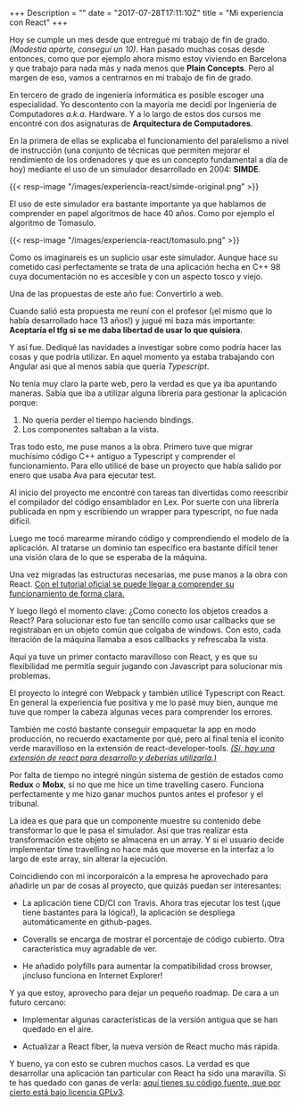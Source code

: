 +++
Description = ""
date = "2017-07-28T17:11:10Z"
title = "Mi experiencia con React"
+++

Hoy se cumple un mes desde que entregué mi trabajo de fin de grado. *(Modestia aparte, conseguí un 10)*. Han pasado muchas cosas desde entonces, como que por ejemplo ahora mismo estoy viviendo en Barcelona y que trabajo para nada más y nada menos que **Plain Concepts**. Pero al margen de eso, vamos a centrarnos en mi trabajo de fin de grado.

En tercero de grado de ingeniería informática es posible escoger una especialidad. Yo descontento con la mayoría me decidí por Ingeniería de Computadores *a.k.a.* Hardware. Y a lo largo de estos dos cursos me encontré con dos asignaturas de **Arquitectura de Computadores**. 

En la primera de ellas se explicaba el funcionamiento del paralelismo a nivel de instrucción (una conjunto de técnicas que permiten mejorar el rendimiento de los ordenadores y que es un concepto fundamental a día de hoy) mediante el uso de un simulador desarrollado en 2004: **SIMDE**.

{{< resp-image "/images/experiencia-react/simde-original.png" >}}


El uso de este simulador era bastante importante ya que hablamos de comprender en papel algoritmos de hace 40 años. Como por ejemplo el algoritmo de Tomasulo.

{{< resp-image "/images/experiencia-react/tomasulo.png" >}}

Como os imaginareis es un suplicio usar este simulador. Aunque hace su cometido casi perfectamente se trata de una aplicación hecha en C++ 98 cuya documentación no es accesible y con un aspecto tosco y viejo. 

Una de las propuestas de este año fue: Convertirlo a web. 

Cuando salió esta propuesta me reuní con el profesor (¡el mismo que lo había desarrollado hace 13 años!) y jugué mi baza más importante: **Aceptaría el tfg si se me daba libertad de usar lo que quisiera**.

Y así fue. Dediqué las navidades a investigar sobre como podría hacer las cosas y que podría utilizar. En aquel momento ya estaba trabajando con Angular asi que al menos sabía que quería *Typescript*. 

No tenía muy claro la parte web, pero la verdad es que ya iba apuntando maneras. Sabía que iba a utilizar alguna librería para gestionar la aplicación porque:

1. No quería perder el tiempo haciendo bindings.
2. Los componentes saltaban a la vista.

Tras todo esto, me puse manos a la obra. Primero tuve que migrar muchísimo código C++ antiguo a Typescript y comprender el funcionamiento. Para ello utilicé de base un proyecto que había salido por enero que usaba Ava para ejecutar test. 

Al inicio del proyecto me encontré con tareas tan divertidas como reescribir el compilador del código ensamblador en Lex. Por suerte con una librería publicada en npm y escribiendo un wrapper para typescript, no fue nada difícil.

Luego me tocó marearme mirando código y comprendiendo el modelo de la aplicación. Al tratarse un dominio tan específico era bastante difícil tener una visión clara de lo que se esperaba de la máquina.

Una vez migradas las estructuras necesarias, me puse manos a la obra con React. [Con el tutorial oficial se puede llegar a comprender su funcionamiento de forma clara.](https://facebook.github.io/react/)

Y luego llegó el momento clave:
¿Como conecto los objetos creados a React? Para solucionar esto fue tan sencillo como usar callbacks que se registraban en un objeto común que colgaba de windows. Con esto, cada iteración de la máquina llamaba a esos callbacks y refrescaba la vista. 

Aquí ya tuve un primer contacto maravilloso con React, y es que su flexibilidad me permitía seguir jugando con Javascript para solucionar mis problemas.

El proyecto lo integré con Webpack y también utilicé Typescript con React. En general la experiencia fue positiva y me lo pasé muy bien, aunque me tuve que romper la cabeza algunas veces para comprender los errores.

También me costó bastante conseguir empaquetar la app en modo producción, no recuerdo exactamente por qué, pero al final tenía el iconito verde maravilloso en la extensión de react-developer-tools. *[(Sí, hay una extensión de react para desarrollo y deberías utilizarla.)](https://chrome.google.com/webstore/detail/react-developer-tools/fmkadmapgofadopljbjfkapdkoienihi?hl=en)*

Por falta de tiempo no integré ningún sistema de gestión de estados como **Redux** o **Mobx**, si no que me hice un time travelling casero. Funciona perfectamente y me hizo ganar muchos puntos antes el profesor y el tribunal.

La idea es que para que un componente muestre su contenido debe transformar lo que le pasa el simulador. Así que tras realizar esta transformación este objeto se almacena en un array. Y si el usuario decide implementar time travelling no hace más que moverse en la interfaz a lo largo de este array, sin alterar la ejecución.

Coincidiendo con mi incorporaicón a la empresa he aprovechado para añadirle un par de cosas al proyecto, que quizás puedan ser interesantes:

* La aplicación tiene CD/CI con Travis. Ahora tras ejecutar los test (¡que tiene bastantes para la lógica!), la aplicación se despliega automáticamente en github-pages.

* Coveralls se encarga de mostrar el porcentaje de código cubierto. Otra característica muy agradable de ver.

* He añadido polyfills para aumentar la compatibilidad cross browser, ¡incluso funciona en Internet Explorer!

Y ya que estoy, aprovecho para dejar un pequeño roadmap. De cara a un futuro cercano: 

* Implementar algunas características de la versión antigua que se han quedado en el aire.

* Actualizar a React fiber, la nueva versión de React mucho más rápida.

Y bueno, ya con esto se cubren muchos casos. La verdad es que desarrollar una aplicación tan particular con React ha sido una maravilla. Si te has quedado con ganas de verla: [aquí tienes su código fuente, que por cierto está bajo licencia GPLv3](https://github.com/adrianabreu/SIMDE-Simulator).



